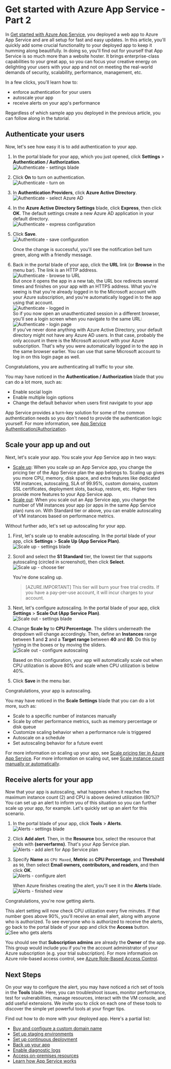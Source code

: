 <properties 
	pageTitle="Get started with web apps in Azure App Service - Part 2" 
	description="Add crucial operational capabilities to your web app in App Service in a few clicks." 
	services="app-service\web"
	documentationCenter=""
	authors="cephalin" 
	manager="wpickett" 
	editor="" 
/>

<tags 
	ms.service="app-service-web" 
	ms.workload="web" 
	ms.tgt_pltfrm="na" 
	ms.devlang="na" 
	ms.topic="hero-article"
	ms.date="03/17/2016" 
	ms.author="cephalin"
/>

# Get started with Azure App Service - Part 2

In [Get started with Azure App Service](app-service-web-get-started.md), you deployed a web app to Azure App Service and are all setup for fast and easy updates.
In this article, you'll quickly add some crucial functionality to your deployed app to keep it humming along beautifully. In doing so, you'll find out for yourself that App 
Service is so much more than a website hoster. It brings enterprise-class capabilities to your great app, so you can focus your creative energy on delighting 
your users with your app and not on meeting the real-world demands of security, scalability, performance, management, etc.

In a few clicks, you'll learn how to:

- enforce authentication for your users
- autoscale your app
- receive alerts on your app's performance

Regardless of which sample app you deployed in the previous article, you can follow along in the tutorial.

## Authenticate your users

Now, let's see how easy it is to add authentication to your app.  

1. In the portal blade for your app, which you just opened, click **Settings** > **Authentication / Authorization**.  
    ![Authenticate - settings blade](./media/app-service-web-get-started/aad-login-settings.png)
    
2. Click **On** to turn on authentication.  
    ![Authenticate - turn on](./media/app-service-web-get-started/aad-login-auth-on.png)
    
4. In **Authentication Providers**, click **Azure Active Directory**.  
    ![Authenticate - select Azure AD](./media/app-service-web-get-started/aad-login-config.png)

5. In the **Azure Active Directory Settings** blade, click **Express**, then click **OK**. The default settings create a new Azure AD application in
your default directory.  
    ![Authenticate - express configuration](./media/app-service-web-get-started/aad-login-express.png)

6. Click **Save**.  
    ![Authenticate - save configuration](./media/app-service-web-get-started/aad-login-save.png)

    Once the change is successful, you'll see the notification bell turn green, along with a friendly message.

7. Back in the portal blade of your app, click the **URL** link (or **Browse** in the menu bar). The link is an HTTP address.  
    ![Authenticate - browse to URL](./media/app-service-web-get-started/aad-login-browse-click.png)  
    But once it opens the app in a new tab, the URL box redirects several times and finishes on your app with an HTTPS address. What you're seeing is that
    you're already logged in to the Microsoft account with your Azure subscription, and you're automatically logged in to the app using that account.  
    ![Authenticate - logged in](./media/app-service-web-get-started/aad-login-browse-http-postclick.png)  
    So if you now open an unauthenticated session in a different browser, you'll see a login screen when you navigate to the same URL:  
    ![Authenticate - login page](./media/app-service-web-get-started/aad-login-browse.png)  
    If you've never done anything with Azure Active Directory, your default directory might not have any Azure AD users. In that case, probably the only account
    in there is the Microsoft account with your Azure subscription. That's why you were automatically logged in to the app in the same browser earlier. 
    You can use that same Microsoft account to log in on this login page as well.

Congratulations, you are authenticating all traffic to your site.

You may have noticed in the **Authentication / Authorization** blade that you can do a lot more, such as:

- Enable social login
- Enable multiple login options
- Change the default behavior when users first navigate to your app

App Service provides a turn-key solution for some of the common authentication needs so you don't need to provide the authentication logic yourself. 
For more information, see [App Service Authentication/Authorization](/blog/announcing-app-service-authentication-authorization/).

## Scale your app up and out

Next, let's scale your app. You scale your App Service app in two ways:

- [Scale up](https://en.wikipedia.org/wiki/Scalability#Horizontal_and_vertical_scaling): When you scale up an App Service app, you change the pricing
tier of the App Service plan the app belongs to. Scaling up gives you more CPU, memory, disk space, and extra features like
dedicated VM instances, autoscaling, SLA of 99.95%, custom domains, custom SSL certificates, deployment slots, backup, restore, etc. 
Higher tiers provide more features to your App Service app.  
- [Scale out](https://en.wikipedia.org/wiki/Scalability#Horizontal_and_vertical_scaling): When you scale out an App Service app, you change the number 
of VM instances your app (or apps in the same App Service plan) runs on. With Standard tier or above, you can enable autoscaling of VM instances based
on performance metrics. 

Without further ado, let's set up autoscaling for your app.

1. First, let's scale up to enable autoscaling. In the portal blade of your app, click **Settings** > **Scale Up (App Service Plan)**.  
    ![Scale up - settings blade](./media/app-service-web-get-started/scale-up-settings.png)

2. Scroll and select the **S1 Standard** tier, the lowest tier that supports autoscaling (circled in screenshot), then click **Select**.  
    ![Scale up - choose tier](./media/app-service-web-get-started/scale-up-select.png)

    You're done scaling up.
    
    >[AZURE.IMPORTANT] This tier will burn your free trial credits. If you have a pay-per-use account, it will incur charges to your account.
    
3. Next, let's configure autoscaling. In the portal blade of your app, click **Settings** > **Scale Out (App Service Plan)**.  
    ![Scale out - settings blade](./media/app-service-web-get-started/scale-out-settings.png)

4. Change **Scale by** to **CPU Percentage**. The sliders underneath the dropdown will change accordingly. Then, define an **Instances** range between
**1** and **2** and a **Target range** between **40** and **80**. Do this by typing in the boxes or by moving the sliders.  
    ![Scale out - configure autoscaling](./media/app-service-web-get-started/scale-out-configure.png)
    
    Based on this configuration, your app will automatically scale out when CPU utilization is above 80% and scale when CPU utilization is below 40%. 
    
5. Click **Save** in the menu bar.

Congratulations, your app is autoscaling.

You may have noticed in the **Scale Settings** blade that you can do a lot more, such as:

- Scale to a specific number of instances manually
- Scale by other performance metrics, such as memory percentage or disk queue
- Customize scaling behavior when a performance rule is triggered
- Autoscale on a schedule
- Set autoscaling behavior for a future event

For more information on scaling up your app, see [Scale pricing tier in Azure App Service](../app-service/app-service-scale.md). For more information on
scaling out, see [Scale instance count manually or automatically](../azure-portal/insights-how-to-scale.md).

## Receive alerts for your app

Now that your app is autoscaling, what happens when it reaches the maximum instance count (2) and CPU is above desired utilization (80%)? 
You can set up an alert to inform you of this situation so you can further scale up your app, for example. Let's quickly set up an alert for this scenario.

1. In the portal blade of your app, click **Tools** > **Alerts**.  
    ![Alerts - settings blade](./media/app-service-web-get-started/alert-settings.png)

2. Click **Add alert**. Then, in the **Resource** box, select the resource that ends with **(serverfarms)**. That's your App Service plan.  
    ![Alerts - add alert for App Service plan](./media/app-service-web-get-started/alert-add.png)

3. Specify **Name** as `CPU Maxed`, **Metric** as **CPU Percentage**, and **Threshold** as `90`, then select **Email owners, contributors, and readers**,
and then click **OK**.   
    ![Alerts - configure alert](./media/app-service-web-get-started/alert-configure.png)
    
    When Azure finishes creating the alert, you'll see it in the **Alerts** blade.  
    ![Alerts - finished view](./media/app-service-web-get-started/alert-done.png)

Congratulations, you're now getting alerts. 

This alert setting will now check CPU utilization every five minutes. If that number goes above 90%,
you'll receive an email alert, along with anyone who is authorized. To see everyone who is authorized to receive the alerts, go back to the portal blade of
your app and click the **Access** button.  
![See who gets alerts](./media/app-service-web-get-started/alert-rbac.png)

You should see that **Subscription admins** are already the **Owner** of the app. This group would include you if you're the account administrator of your 
Azure subscription (e.g. your trial subscription). For more information on Azure role-based access control, see 
[Azure Role-Based Access Control](../active-directory/role-based-access-control-configure.md).

## Next Steps

On your way to configure the alert, you may have noticed a rich set of tools in the **Tools** blade. Here, you can troubleshoot issues, 
monitor performance, test for vulnerabilities, manage resources, interact with the VM console, and add useful extensions. We invite you to click on 
each one of these tools to discover the simple yet powerful tools at your finger tips. 

Find out how to do more with your deployed app. Here's a partial list:

- [Buy and configure a custom domain name](custom-dns-web-site-buydomains-web-app.md)
- [Set up staging environments](web-sites-staged-publishing.md)
- [Set up continuous deployment](web-sites-publish-source-control.md)
- [Back up your app](web-sites-backup.md)
- [Enable diagnostic logs](web-sites-enable-diagnostic-log.md)
- [Access on-premises resources](web-sites-hybrid-connection-get-started.md)
- [Learn how App Service works](../app-service/app-service-how-works-readme.md) 